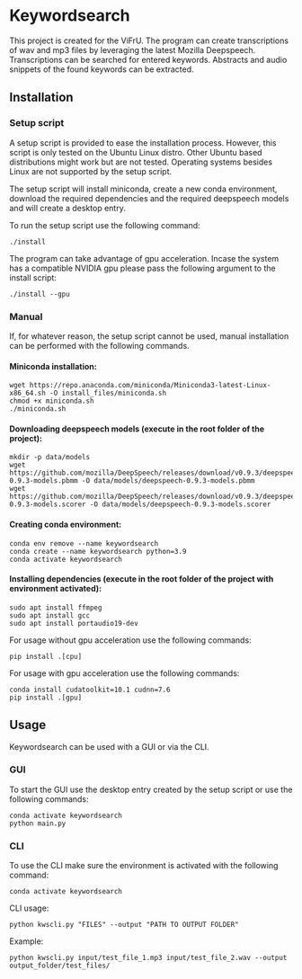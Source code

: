 # Keywordsearch
This project is created for the ViFrU.
The program can create transcriptions of wav and mp3 files by leveraging the latest Mozilla Deepspeech.
Transcriptions can be searched for entered keywords.
Abstracts and audio snippets of the found keywords can be extracted.

## Installation

### Setup script
A setup script is provided to ease the installation process.
However, this script is only tested on the Ubuntu Linux distro. Other Ubuntu based distributions might work but are not tested.
Operating systems besides Linux are not supported by the setup script.

The setup script will install miniconda, create a new conda environment, download the required dependencies and the required deepspeech models and will create a desktop entry.

To run the setup script use the following command:
```
./install
```

The program can take advantage of gpu acceleration.
Incase the system has a compatible NVIDIA gpu please pass the following argument to the install script:
```
./install --gpu
```

### Manual
If, for whatever reason, the setup script cannot be used, manual installation can be performed with the following commands.

#### Miniconda installation:
```
wget https://repo.anaconda.com/miniconda/Miniconda3-latest-Linux-x86_64.sh -O install_files/miniconda.sh
chmod +x miniconda.sh
./miniconda.sh
```

#### Downloading deepspeech models (execute in the root folder of the project):
```
mkdir -p data/models
wget https://github.com/mozilla/DeepSpeech/releases/download/v0.9.3/deepspeech-0.9.3-models.pbmm -O data/models/deepspeech-0.9.3-models.pbmm
wget https://github.com/mozilla/DeepSpeech/releases/download/v0.9.3/deepspeech-0.9.3-models.scorer -O data/models/deepspeech-0.9.3-models.scorer
```

#### Creating conda environment:
```
conda env remove --name keywordsearch
conda create --name keywordsearch python=3.9
conda activate keywordsearch
```

#### Installing dependencies (execute in the root folder of the project with environment activated):
```
sudo apt install ffmpeg
sudo apt install gcc
sudo apt install portaudio19-dev
```

For usage without gpu acceleration use the following commands:
```
pip install .[cpu]
```

For usage with gpu acceleration use the following commands:
```
conda install cudatoolkit=10.1 cudnn=7.6
pip install .[gpu]
```



## Usage
Keywordsearch can be used with a GUI or via the CLI.

### GUI
To start the GUI use the desktop entry created by the setup script or use the following commands:
```
conda activate keywordsearch
python main.py
```

### CLI
To use the CLI make sure the environment is activated with the following command:
```
conda activate keywordsearch
```

CLI usage:
```
python kwscli.py "FILES" --output "PATH TO OUTPUT FOLDER"
```
Example:
```
python kwscli.py input/test_file_1.mp3 input/test_file_2.wav --output output_folder/test_files/
```

